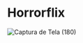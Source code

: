 # Horrorflix

 ![Captura de Tela (180)](https://user-images.githubusercontent.com/79586479/126449714-3a42c004-7a11-469a-9579-7e276e06b6c6.png)


